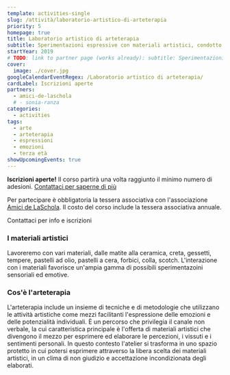 ```yaml
---
template: activities-single
slug: /attività/laboratorio-artistico-di-arteterapia
priority: 5
homepage: true
title: Laboratorio artistico di arteterapia
subtitle: Sperimentazioni espressive con materiali artistici, condotto da Sonia Ranza
startYear: 2019
# TODO: link to partner page (works already): subtitle: Sperimentazioni espressive con materiali artistici, condotto da [Sonia Ranza](/partners/sonia-ranza/)
cover:
  image: ./cover.jpg
googleCalendarEventRegex: /Laboratorio artistico di arteterapia/
cardLabel: Iscrizioni aperte
partners:
  - amici-de-laschola
  # - sonia-ranza
categories:
  - activities
tags:
  - arte
  - arteterapia
  - espressioni
  - emozioni
  - terza età
showUpcomingEvents: true
---
```


<Row top={3} bottom={3} alignItems="center">
<Col md={6}>
<EntryInfo variant="upcoming" value="[giovedì dalle 10:00 alle 11:30](#prossimamente)"/>
<EntryInfo variant="duration" value="1h 30m"/>
<EntryInfo variant="target" value="terza età"/>
<EntryInfo variant="price" value="150 € per 5 incontri"/>
<EntryInfo variant="participants" value="minimo 3"/>
</Col>
<Col md={6}>
<Alert bottom={3} color="lilla">

**Iscrizioni aperte!** Il corso partirà una volta raggiunto il minimo numero di adesioni. [Contattaci  per saperne di più](#contattaci)

</Alert>
<Footnote>

Per partecipare è obbligatoria la tessera associativa con l'associazione [Amici de LaSchola](/partners/amici-de-laschola/). Il costo del corso include la tessera associativa annuale.

</Footnote>
</Col>
</Row>

<ButtonLink anchor="contattaci">Contattaci per info e iscrizioni</ButtonLink>

### I materiali artistici

Lavoreremo con vari materiali, dalle matite alla ceramica, creta, gessetti, tempere, pastelli ad olio, pastelli a cera, forbici, colla, scotch. L'interazione con i materiali favorisce un'ampia gamma di possibili sperimentazoini sensoriali ed emotive.

### Cos'è l'arteterapia

L'arteterapia include un insieme di tecniche e di metodologie che utilizzano le attività artistiche come mezzi facilitanti l'espressione delle emozioni e delle potenzialità individuali. È un percorso che privilegia il canale non verbale, la cui caratteristica principale è l'offerta di materiali artistici che divengono il mezzo per esprimere ed elaborare le percezioni, i vissuti e i sentimenti personali.
In questo contesto l'atelier si trasforma in uno spazio protetto in cui potersi esprimere attraverso la libera scelta dei materiali artistici, in un clima di non giudizio e accettazione incondizionata degli elaborati.

<ContactForm id="contattaci" emailable="info@laschola.it?subject=Laboratorio artistico di arteterapia" phoneable subtitle="Contattaci" title="per iscrizioni o per richiedere maggiori informazioni" message="Ciao, vi scrivo riguardo al Laboratorio artistico di arteterapia."></ContactForm>
